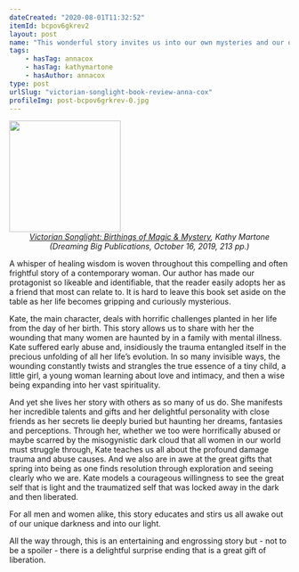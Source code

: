 ```yaml
---
dateCreated: "2020-08-01T11:32:52"
itemId: bcpov6gkrev2
layout: post
name: "This wonderful story invites us into our own mysteries and our own healing"
tags:
    - hasTag: annacox
    - hasTag: kathymartone
    - hasAuthor: annacox
type: post
urlSlug: "victorian-songlight-book-review-anna-cox"
profileImg: post-bcpov6grkrev-0.jpg
---
```


<img src="../images/post-bcpov6grkrev-0.jpg" width="200px" height="auto"/>
<!--nopreview--><div class="caption" style="text-align: center;"><i><a href="https://www.goodreads.com/book/show/52974851-victorian-songlight">Victorian Songlight: Birthings of Magic & Mystery</a>, Kathy Martone (Dreaming Big Publications, October 16, 2019, 213 pp.)</i></div><!--/nopreview-->

A whisper of healing wisdom is woven throughout this compelling and often frightful story of a contemporary woman. Our author has made our protagonist so likeable and identifiable, that the reader easily adopts her as a friend that most can relate to. It is hard to leave this book set aside on the table as her life becomes gripping and curiously mysterious.

Kate, the main character, deals with horrific challenges planted in her life from the day of her birth. This story allows us to share with her the wounding that many women are haunted by in a family with mental illness. Kate suffered early abuse and, insidiously the trauma entangled itself in the precious unfolding of all her life’s evolution. In so many invisible ways, the wounding constantly twists and strangles the true essence of a tiny child, a little girl, a young woman learning about love and intimacy, and then a wise being expanding into her vast spirituality.

And yet she lives her story with others as so many of us do. She manifests her incredible talents and gifts and her delightful personality with close friends as her secrets lie deeply buried but haunting her dreams, fantasies and perceptions. Through her, whether we too were horrifically abused or maybe scarred by the misogynistic dark cloud that all women in our world must struggle through, Kate teaches us all about the profound damage trauma and abuse causes. And we also are in awe at the great gifts that spring into being as one finds resolution through exploration and seeing clearly who we are. Kate models a courageous willingness to see the great self that is light and the traumatized self that was locked away in the dark and then liberated.

For all men and women alike, this story educates and stirs us all awake out of our unique darkness and into our light.

All the way through, this is an entertaining and engrossing story but - not to be a spoiler - there is a delightful surprise ending that is a great gift of liberation.
